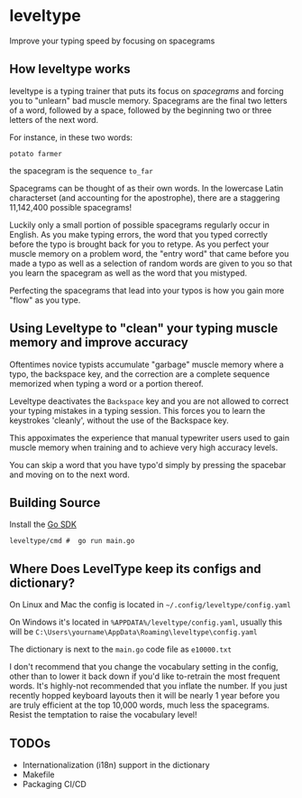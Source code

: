 # leveltype
Improve your typing speed by focusing on spacegrams

## How leveltype works

leveltype is a typing trainer that puts its focus on *spacegrams* and forcing you to "unlearn" bad muscle memory. Spacegrams are the final two letters of a word, followed by a space, followed by the beginning two or three letters of the next word.

For instance, in these two words:
```
potato farmer
```
the spacegram is the sequence `to_far`

Spacegrams can be thought of as their own words.  In the lowercase Latin characterset (and accounting for the apostrophe), there are a staggering 11,142,400 possible spacegrams!

Luckily only a small portion of possible spacegrams regularly occur in English.  As you make typing errors, the word that you typed correctly before the typo is brought back for you to retype.   As you perfect your muscle memory on a problem word, the "entry word" that came before you made a typo as well as a selection of random words are given to you so that you learn the spacegram as well as the word that you mistyped.

Perfecting the spacegrams that lead into your typos is how you gain more "flow" as you type.

## Using Leveltype to "clean" your typing muscle memory and improve accuracy

Oftentimes novice typists accumulate "garbage" muscle memory where a typo, the backspace key, and the correction are a complete sequence memorized when typing a word or a portion thereof.

Leveltype deactivates the `Backspace` key and you are not allowed to correct your typing mistakes in a typing session.  This forces you to learn the keystrokes 'cleanly', without the use of the Backspace key.  

This appoximates the experience that manual typewriter users used to gain muscle memory when training and to achieve very high accuracy levels.

You can skip a word that you have typo'd simply by pressing the spacebar and moving on to the next word.

## Building Source

Install the [Go SDK][go sdk]

```
leveltype/cmd #  go run main.go
```

## Where Does LevelType keep its configs and dictionary?
On Linux and Mac the config is located in `~/.config/leveltype/config.yaml`

On Windows it's located in `%APPDATA%/leveltype/config.yaml`, usually this will be `C:\Users\yourname\AppData\Roaming\leveltype\config.yaml`

The dictionary is next to the `main.go` code file as `e10000.txt`

I don't recommend that you change the vocabulary setting in the config, other than to lower it back down if you'd like to-retrain the most frequent words.  It's highly-not recommended that you inflate the number.  If you just recently hopped keyboard layouts then it will be nearly 1 year before you are truly efficient at the top 10,000 words, much less the spacegrams.   Resist the temptation to raise the vocabulary level!

## TODOs
- Internationalization (i18n) support in the dictionary
- Makefile
- Packaging CI/CD

[go sdk]: https://go.dev/dl/